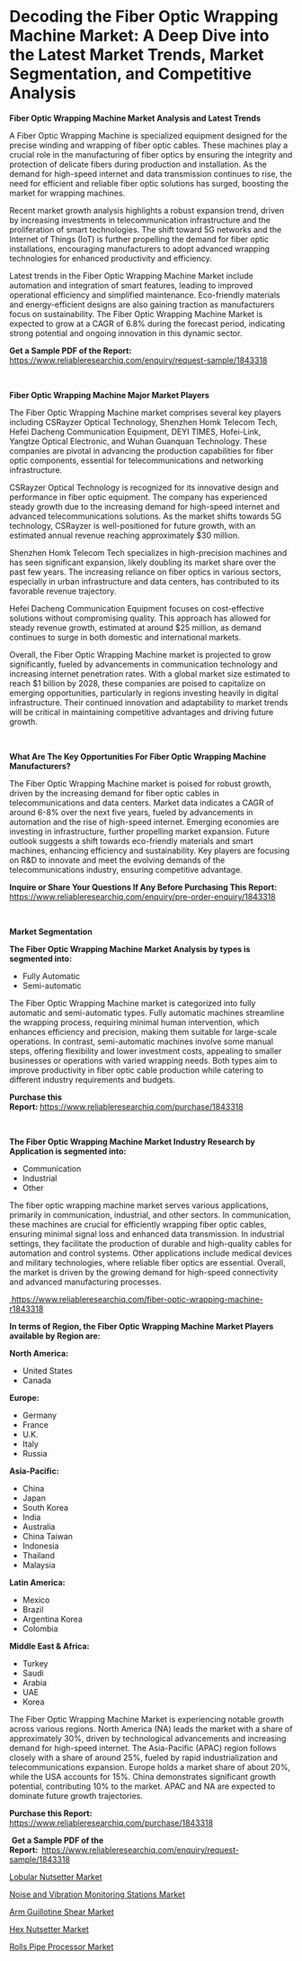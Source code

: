 <p><h1>Decoding the Fiber Optic Wrapping Machine Market: A Deep Dive into the Latest Market Trends, Market Segmentation, and Competitive Analysis</h1></p><p><strong>Fiber Optic Wrapping Machine Market Analysis and Latest Trends</strong></p>
<p><p>A Fiber Optic Wrapping Machine is specialized equipment designed for the precise winding and wrapping of fiber optic cables. These machines play a crucial role in the manufacturing of fiber optics by ensuring the integrity and protection of delicate fibers during production and installation. As the demand for high-speed internet and data transmission continues to rise, the need for efficient and reliable fiber optic solutions has surged, boosting the market for wrapping machines.</p><p>Recent market growth analysis highlights a robust expansion trend, driven by increasing investments in telecommunication infrastructure and the proliferation of smart technologies. The shift toward 5G networks and the Internet of Things (IoT) is further propelling the demand for fiber optic installations, encouraging manufacturers to adopt advanced wrapping technologies for enhanced productivity and efficiency.</p><p>Latest trends in the Fiber Optic Wrapping Machine Market include automation and integration of smart features, leading to improved operational efficiency and simplified maintenance. Eco-friendly materials and energy-efficient designs are also gaining traction as manufacturers focus on sustainability. The Fiber Optic Wrapping Machine Market is expected to grow at a CAGR of 6.8% during the forecast period, indicating strong potential and ongoing innovation in this dynamic sector.</p></p>
<p><strong>Get a Sample PDF of the Report:&nbsp;</strong> <a href="https://www.reliableresearchiq.com/enquiry/request-sample/1843318?utm_campaign=103&utm_medium=2&utm_source=Github&utm_content=ia&utm_term=12042025&utm_id=fiber-optic-wrapping-machine">https://www.reliableresearchiq.com/enquiry/request-sample/1843318</a></p>
<p>&nbsp;</p>
<p><strong>Fiber Optic Wrapping Machine Major Market Players</strong></p>
<p><p>The Fiber Optic Wrapping Machine market comprises several key players including CSRayzer Optical Technology, Shenzhen Homk Telecom Tech, Hefei Dacheng Communication Equipment, DEYI TIMES, Hofei-Link, Yangtze Optical Electronic, and Wuhan Guanquan Technology. These companies are pivotal in advancing the production capabilities for fiber optic components, essential for telecommunications and networking infrastructure.</p><p>CSRayzer Optical Technology is recognized for its innovative design and performance in fiber optic equipment. The company has experienced steady growth due to the increasing demand for high-speed internet and advanced telecommunications solutions. As the market shifts towards 5G technology, CSRayzer is well-positioned for future growth, with an estimated annual revenue reaching approximately $30 million.</p><p>Shenzhen Homk Telecom Tech specializes in high-precision machines and has seen significant expansion, likely doubling its market share over the past few years. The increasing reliance on fiber optics in various sectors, especially in urban infrastructure and data centers, has contributed to its favorable revenue trajectory.</p><p>Hefei Dacheng Communication Equipment focuses on cost-effective solutions without compromising quality. This approach has allowed for steady revenue growth, estimated at around $25 million, as demand continues to surge in both domestic and international markets.</p><p>Overall, the Fiber Optic Wrapping Machine market is projected to grow significantly, fueled by advancements in communication technology and increasing internet penetration rates. With a global market size estimated to reach $1 billion by 2028, these companies are poised to capitalize on emerging opportunities, particularly in regions investing heavily in digital infrastructure. Their continued innovation and adaptability to market trends will be critical in maintaining competitive advantages and driving future growth.</p></p>
<p>&nbsp;</p>
<p><strong>What Are The Key Opportunities For Fiber Optic Wrapping Machine Manufacturers?</strong></p>
<p><p>The Fiber Optic Wrapping Machine market is poised for robust growth, driven by the increasing demand for fiber optic cables in telecommunications and data centers. Market data indicates a CAGR of around 6-8% over the next five years, fueled by advancements in automation and the rise of high-speed internet. Emerging economies are investing in infrastructure, further propelling market expansion. Future outlook suggests a shift towards eco-friendly materials and smart machines, enhancing efficiency and sustainability. Key players are focusing on R&D to innovate and meet the evolving demands of the telecommunications industry, ensuring competitive advantage.</p></p>
<p><strong>Inquire or Share Your Questions If Any Before Purchasing This Report:</strong> <a href="https://www.reliableresearchiq.com/enquiry/pre-order-enquiry/1843318?utm_campaign=103&utm_medium=2&utm_source=Github&utm_content=ia&utm_term=12042025&utm_id=fiber-optic-wrapping-machine">https://www.reliableresearchiq.com/enquiry/pre-order-enquiry/1843318</a></p>
<p>&nbsp;</p>
<p><strong>Market Segmentation</strong></p>
<p><strong>The Fiber Optic Wrapping Machine Market Analysis by types is segmented into:</strong></p>
<p><ul><li>Fully Automatic</li><li>Semi-automatic</li></ul></p>
<p><p>The Fiber Optic Wrapping Machine market is categorized into fully automatic and semi-automatic types. Fully automatic machines streamline the wrapping process, requiring minimal human intervention, which enhances efficiency and precision, making them suitable for large-scale operations. In contrast, semi-automatic machines involve some manual steps, offering flexibility and lower investment costs, appealing to smaller businesses or operations with varied wrapping needs. Both types aim to improve productivity in fiber optic cable production while catering to different industry requirements and budgets.</p></p>
<p><strong>Purchase this Report:&nbsp;</strong><a href="https://www.reliableresearchiq.com/purchase/1843318?utm_campaign=103&utm_medium=2&utm_source=Github&utm_content=ia&utm_term=12042025&utm_id=fiber-optic-wrapping-machine">https://www.reliableresearchiq.com/purchase/1843318</a></p>
<p>&nbsp;</p>
<p><strong>The Fiber Optic Wrapping Machine Market Industry Research by Application is segmented into:</strong></p>
<p><ul><li>Communication</li><li>Industrial</li><li>Other</li></ul></p>
<p><p>The fiber optic wrapping machine market serves various applications, primarily in communication, industrial, and other sectors. In communication, these machines are crucial for efficiently wrapping fiber optic cables, ensuring minimal signal loss and enhanced data transmission. In industrial settings, they facilitate the production of durable and high-quality cables for automation and control systems. Other applications include medical devices and military technologies, where reliable fiber optics are essential. Overall, the market is driven by the growing demand for high-speed connectivity and advanced manufacturing processes.</p></p>
<p><a href="https://www.reliableresearchiq.com/fiber-optic-wrapping-machine-r1843318?utm_campaign=103&utm_medium=2&utm_source=Github&utm_content=ia&utm_term=12042025&utm_id=fiber-optic-wrapping-machine">&nbsp;https://www.reliableresearchiq.com/fiber-optic-wrapping-machine-r1843318</a></p>
<p><strong>In terms of Region, the Fiber Optic Wrapping Machine Market Players available by Region are:</strong></p>
<p>
    <p> <strong> North America: </strong>
        <ul>
            <li>United States</li>
            <li>Canada</li>
        </ul>
        </p> 
    <p> <strong> Europe: </strong>
        <ul>
            <li>Germany</li>
            <li>France</li>
            <li>U.K.</li>
            <li>Italy</li>
            <li>Russia</li>
        </ul>
        </p> 
    <p> <strong> Asia-Pacific: </strong>
        <ul>
            <li>China</li>
            <li>Japan</li>
            <li>South Korea</li>
            <li>India</li>
            <li>Australia</li>
            <li>China Taiwan</li>
            <li>Indonesia</li>
            <li>Thailand</li>
            <li>Malaysia</li>
        </ul>
        </p> 
    <p> <strong> Latin America: </strong>
        <ul>
            <li>Mexico</li>
            <li>Brazil</li>
            <li>Argentina Korea</li>
            <li>Colombia</li>
        </ul>
        </p> 
    <p> <strong> Middle East & Africa: </strong>
        <ul>
            <li>Turkey</li>
            <li>Saudi</li>
            <li>Arabia</li>
            <li>UAE</li>
            <li>Korea</li>
        </ul>
    </p>
    </p>
<p><p>The Fiber Optic Wrapping Machine Market is experiencing notable growth across various regions. North America (NA) leads the market with a share of approximately 30%, driven by technological advancements and increasing demand for high-speed internet. The Asia-Pacific (APAC) region follows closely with a share of around 25%, fueled by rapid industrialization and telecommunications expansion. Europe holds a market share of about 20%, while the USA accounts for 15%. China demonstrates significant growth potential, contributing 10% to the market. APAC and NA are expected to dominate future growth trajectories.</p></p>
<p><strong>Purchase this Report: </strong><a href="https://www.reliableresearchiq.com/purchase/1843318?utm_campaign=103&utm_medium=2&utm_source=Github&utm_content=ia&utm_term=12042025&utm_id=fiber-optic-wrapping-machine">https://www.reliableresearchiq.com/purchase/1843318</a></p>
<p>&nbsp;<strong>Get a Sample PDF of the Report:&nbsp;&nbsp;</strong><a href="https://www.reliableresearchiq.com/enquiry/request-sample/1843318?utm_campaign=103&utm_medium=2&utm_source=Github&utm_content=ia&utm_term=12042025&utm_id=fiber-optic-wrapping-machine">https://www.reliableresearchiq.com/enquiry/request-sample/1843318</a></p>
<p><strong></strong></p>
<p><p><a href="https://github.com/astadtetcha28/Market-Research-Report-List-1/blob/main/lobular-nutsetter-market.md?utm_campaign=103&utm_medium=2&utm_source=Github&utm_content=ia&utm_term=12042025&utm_id=fiber-optic-wrapping-machine">Lobular Nutsetter Market</a></p><p><a href="https://github.com/heeildannas/Market-Research-Report-List-1/blob/main/noise-and-vibration-monitoring-stations-market.md?utm_campaign=103&utm_medium=2&utm_source=Github&utm_content=ia&utm_term=12042025&utm_id=fiber-optic-wrapping-machine">Noise and Vibration Monitoring Stations Market</a></p><p><a href="https://github.com/yakobotege/Market-Research-Report-List-1/blob/main/arm-guillotine-shear-market.md?utm_campaign=103&utm_medium=2&utm_source=Github&utm_content=ia&utm_term=12042025&utm_id=fiber-optic-wrapping-machine">Arm Guillotine Shear Market</a></p><p><a href="https://github.com/ertssmelov0/Market-Research-Report-List-1/blob/main/hex-nutsetter-market.md?utm_campaign=103&utm_medium=2&utm_source=Github&utm_content=ia&utm_term=12042025&utm_id=fiber-optic-wrapping-machine">Hex Nutsetter Market</a></p><p><a href="https://github.com/pupekironim/Market-Research-Report-List-1/blob/main/rolls-pipe-processor-market.md?utm_campaign=103&utm_medium=2&utm_source=Github&utm_content=ia&utm_term=12042025&utm_id=fiber-optic-wrapping-machine">Rolls Pipe Processor Market</a></p></p>